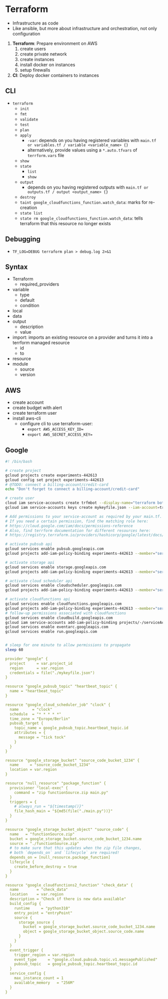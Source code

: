 # Terraform

-   Infrastructure as code
-   Like ansible, but more about infrastructure and orchestration, not only configuration

1. **Terraform**: Prepare environment on AWS
    1. create users
    2. create private network
    3. create instances
    4. install docker on instances
    5. setup firewalls
2. **CI**: Deploy docker containers to instances

## CLI

-   `terraform`
    -   `init`
    -   `fmt`
    -   `validate`
    -   `test`
    -   `plan`
    -   `apply`
        -   `-var`: depends on you having registered variables with `main.tf or variables.tf / variable <variable_name> {}`
        -   alternatively, provide values using a `*.auto.tfvars` of `terrform.vars` file
    -   `show`
    -   `state`
        -   `list`
        -   `show`
    -   `output`
        -   depends on you having registered outputs with `main.tf or outputs.tf / output <output_name> {}`
    -   `destroy`
    -   `taint google_cloudfunctions_function.watch_data`: marks for re-creation
    -   `state list`
    -   `state rm google_cloudfunctions_function.watch_data`: tells terraform that this resource no longer exists

## Debugging

-   `TF_LOG=DEBUG terraform plan > debug.log 2>&1`

## Syntax

-   Terraform
    -   required_providers
-   variable
    -   type
    -   default
    -   condition
-   local
-   data <from-source> <as-name>
-   output
    -   description
    -   value
-   import: imports an existing resource on a provider and turns it into a terrform managed resource
    -   id
    -   to
-   resource <type> <name>
-   module
    -   source
    -   version

## AWS

-   create account
-   create budget with alert
-   create terraform user
-   install aws-cli
    -   configure cli to use terraform-user:
        -   `export AWS_ACCESS_KEY_ID=`
        -   `export AWS_SECRET_ACCESS_KEY=`

## Google

```bash
#! /bin/bash

# create project
gcloud projects create experiments-442613
gcloud config set project experiments-442613
# @TODO: connect a billing-account/credit-card
echo "Don't forget to connect a billing-account/credit-card"

# create user
cloud iam service-accounts create trfmbot --display-name="terraform bot"
gcloud iam service-accounts keys create mykeyfile.json --iam-account=trfmbot@experiments-442613.iam.gserviceaccount.com

# Add permissions to your service-account as required by your main.tf.
# If you need a certain permission, find the matching role here:
# https://cloud.google.com/iam/docs/permissions-reference
# Also, find terrform documentation for different resources here:
# https://registry.terraform.io/providers/hashicorp/google/latest/docs/resources/

# activate pubsub api
gcloud services enable pubsub.googleapis.com
gcloud projects add-iam-policy-binding experiments-442613 --member="serviceAccount:trfmbot@experiments-442613.iam.gserviceaccount.com" --role="roles/pubsub.editor"

# activate storage api
gcloud services enable storage.googleapis.com
gcloud projects add-iam-policy-binding experiments-442613 --member="serviceAccount:trfmbot@experiments-442613.iam.gserviceaccount.com" --role="roles/storage.admin"

# activate cloud scheduler api
gcloud services enable cloudscheduler.googleapis.com
gcloud projects add-iam-policy-binding experiments-442613 --member="serviceAccount:trfmbot@experiments-442613.iam.gserviceaccount.com" --role="roles/cloudscheduler.admin"

# activate cloudfunctions api
gcloud services enable cloudfunctions.googleapis.com
gcloud projects add-iam-policy-binding experiments-442613 --member="serviceAccount:trfmbot@experiments-442613.iam.gserviceaccount.com" --role="roles/cloudfunctions.developer"
# follow-up permissions associated with cloudfunctions
gcloud services enable cloudbuild.googleapis.com
gcloud iam service-accounts add-iam-policy-binding projects/-/serviceAccounts/152847464795-compute@developer.gserviceaccount.com --member="serviceAccount:trfmbot@experiments-442613.iam.gserviceaccount.com" --role="roles/iam.serviceAccountUser"
gcloud services enable eventarc.googleapis.com
gcloud services enable run.googleapis.com


# sleep for one minute to allow permissions to propagate
sleep 60
```

```yml
provider "google" {
  project     = var.project_id
  region      = var.region
  credentials = file("./mykeyfile.json")
}

resource "google_pubsub_topic" "heartbeat_topic" {
  name = "heartbeat_topic"
}

resource "google_cloud_scheduler_job" "clock" {
  name      = "clock"
  schedule  = "* * * * *"
  time_zone = "Europe/Berlin"
  pubsub_target {
    topic_name = google_pubsub_topic.heartbeat_topic.id
    attributes = {
      message = "tick tock"
    }
  }
}

resource "google_storage_bucket" "source_code_bucket_1234" {
  name     = "source_code_bucket_1234"
  location = var.region
}

resource "null_resource" "package_function" {
  provisioner "local-exec" {
    command = "zip functionSource.zip main.py"
  }
  triggers = {
    # always_run = "${timestamp()}"
    file_hash_main = "${md5(file("./main.py"))}"
  }
}

resource "google_storage_bucket_object" "source_code" {
  name   = "functionSource.zip"
  bucket = google_storage_bucket.source_code_bucket_1234.name
  source = "./functionSource.zip"
  # to make sure that this updates when the zip file changes,
  # both `depends_on` and `lifecycle` are required!
  depends_on = [null_resource.package_function]
  lifecycle {
    create_before_destroy = true
  }
}

resource "google_cloudfunctions2_function" "check_data" {
  name        = "check_data"
  location    = var.region
  description = "Check if there is new data available"
  build_config {
    runtime     = "python310"
    entry_point = "entryPoint"
    source {
      storage_source {
        bucket = google_storage_bucket.source_code_bucket_1234.name
        object = google_storage_bucket_object.source_code.name
      }
    }
  }
  event_trigger {
    trigger_region = var.region
    event_type     = "google.cloud.pubsub.topic.v1.messagePublished"
    pubsub_topic   = google_pubsub_topic.heartbeat_topic.id
  }
  service_config {
    max_instance_count = 1
    available_memory   = "256M"
  }
}
```
